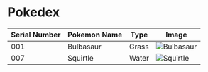 # Pokedex
| Serial Number | Pokemon Name | Type | Image |
| --- |---| ---| --- |
| 001 | Bulbasaur | Grass | ![Bulbasaur](https://cdn.bulbagarden.net/upload/2/21/001Bulbasaur.png)|
| 007 | Squirtle | Water | ![Squirtle](https://img.pokemondb.net/artwork/squirtle.jpg)|
